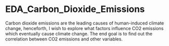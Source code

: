 # EDA_Carbon_Dioxide_Emissions
Carbon dioxide emissions are the leading causes of human-induced climate change, henceforth, I wish to explore what factors influence CO2 emissions which eventually cause climate change. The end goal is to find out the correlation between CO2 emissions and other variables.
